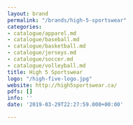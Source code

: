 ```yaml
---
layout: brand
permalink: "/brands/high-5-sportswear"
categories:
- catalogue/apparel.md
- catalogue/baseball.md
- catalogue/basketball.md
- catalogue/jerseys.md
- catalogue/soccer.md
- catalogue/volleyball.md
title: High 5 Sportswear
logo: "/high-five-logo.jpg"
website: http://high5sportswear.ca/
pdfs: []
info: ''
date: '2019-03-29T22:27:59.000+00:00'

---
```

